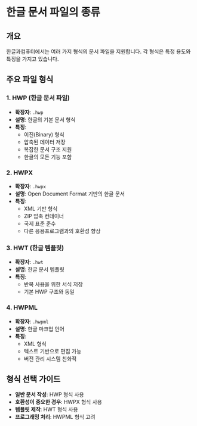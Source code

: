 # 한글 문서 파일의 종류

## 개요

한글과컴퓨터에서는 여러 가지 형식의 문서 파일을 지원합니다. 각 형식은 특정 용도와 특징을 가지고 있습니다.

## 주요 파일 형식

### 1. HWP (한글 문서 파일)
- **확장자**: `.hwp`
- **설명**: 한글의 기본 문서 형식
- **특징**: 
  - 이진(Binary) 형식
  - 압축된 데이터 저장
  - 복잡한 문서 구조 지원
  - 한글의 모든 기능 포함

### 2. HWPX
- **확장자**: `.hwpx`
- **설명**: Open Document Format 기반의 한글 문서
- **특징**:
  - XML 기반 형식
  - ZIP 압축 컨테이너
  - 국제 표준 준수
  - 다른 응용프로그램과의 호환성 향상

### 3. HWT (한글 템플릿)
- **확장자**: `.hwt`
- **설명**: 한글 문서 템플릿
- **특징**:
  - 반복 사용을 위한 서식 저장
  - 기본 HWP 구조와 동일

### 4. HWPML
- **확장자**: `.hwpml`
- **설명**: 한글 마크업 언어
- **특징**:
  - XML 형식
  - 텍스트 기반으로 편집 가능
  - 버전 관리 시스템 친화적

## 형식 선택 가이드

- **일반 문서 작성**: HWP 형식 사용
- **호환성이 중요한 경우**: HWPX 형식 사용
- **템플릿 제작**: HWT 형식 사용
- **프로그래밍 처리**: HWPML 형식 고려
